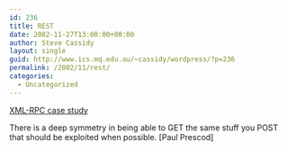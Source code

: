 ```yaml
---
id: 236
title: REST
date: 2002-11-27T13:00:00+00:00
author: Steve Cassidy
layout: single
guid: http://www.ics.mq.edu.au/~cassidy/wordpress/?p=236
permalink: /2002/11/rest/
categories:
  - Uncategorized
---
```

[XML-RPC case study](http://www.blogstream.com/pauls/1038403139)

There is a deep symmetry in being able to GET the same stuff you POST that should be exploited when possible. [Paul Prescod]
